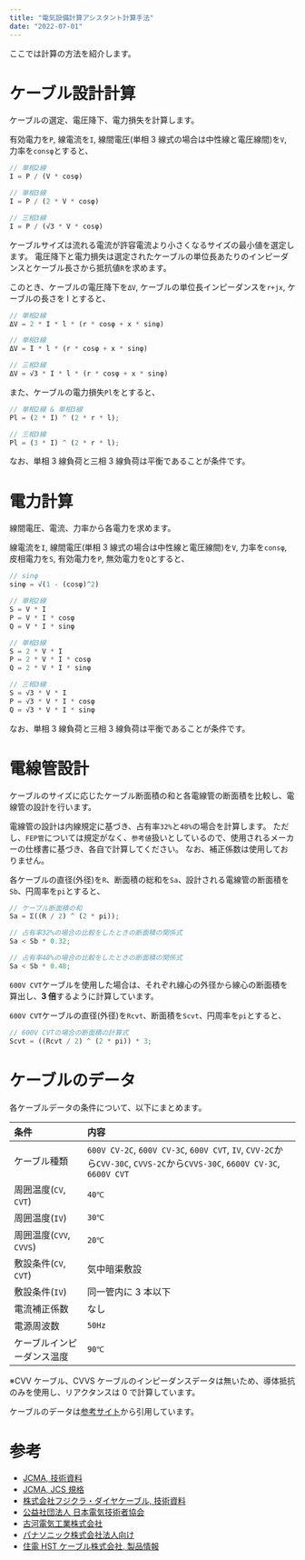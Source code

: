 ```yaml
---
title: "電気設備計算アシスタント計算手法"
date: "2022-07-01"
---
```


ここでは計算の方法を紹介します。


# ケーブル設計計算

ケーブルの選定、電圧降下、電力損失を計算します。

有効電力を`P`, 線電流を`I`, 線間電圧(単相 3 線式の場合は中性線と電圧線間)を`V`, 力率を`consφ`とすると、

```javascript
// 単相2線
I = P / (V * cosφ)

// 単相3線
I = P / (2 * V * cosφ)

// 三相3線
I = P / (√3 * V * cosφ)
```

ケーブルサイズは流れる電流が許容電流より小さくなるサイズの最小値を選定します。
電圧降下と電力損失は選定されたケーブルの単位長あたりのインピーダンスとケーブル長さから抵抗値`R`を求めます。

このとき、ケーブルの電圧降下を`ΔV`, ケーブルの単位長インピーダンスを`r+jx`, ケーブルの長さを l とすると、

```javascript
// 単相2線
ΔV = 2 * I * l * (r * cosφ + x * sinφ)

// 単相3線
ΔV = I * l * (r * cosφ + x * sinφ)

// 三相3線
ΔV = √3 * I * l * (r * cosφ + x * sinφ)
```

また、ケーブルの電力損失`Pl`をとすると、

```javascript
// 単相2線 & 単相3線
Pl = (2 * I) ^ (2 * r * l);

// 三相3線
Pl = (3 * I) ^ (2 * r * l);
```

なお、単相 3 線負荷と三相 3 線負荷は平衡であることが条件です。

# 電力計算

線間電圧、電流、力率から各電力を求めます。

線電流を`I`, 線間電圧(単相 3 線式の場合は中性線と電圧線間)を`V`, 力率を`consφ`, 皮相電力を`S`, 有効電力を`P`, 無効電力を`Q`とすると、

```javascript
// sinφ
sinφ = √(1 - (cosφ)^2)

// 単相2線
S = V * I
P = V * I * cosφ
Q = V * I * sinφ

// 単相3線
S = 2 * V * I
P = 2 * V * I * cosφ
Q = 2 * V * I * sinφ

// 三相3線
S = √3 * V * I
P = √3 * V * I * cosφ
Q = √3 * V * I * sinφ
```

なお、単相 3 線負荷と三相 3 線負荷は平衡であることが条件です。

# 電線管設計

ケーブルのサイズに応じたケーブル断面積の和と各電線管の断面積を比較し、電線管の設計を行います。

電線管の設計は内線規定に基づき、占有率`32%`と`48%`の場合を計算します。
ただし、`FEP管`については規定がなく、`参考値`扱いとしているので、使用されるメーカーの仕様書に基づき、各自で計算してください。
なお、補正係数は使用しておりません。

各ケーブルの直径(外径)を`R`、断面積の総和を`Sa`、設計される電線管の断面積を`Sb`、円周率を`pi`とすると、

```javascript
// ケーブル断面積の和
Sa = Σ((R / 2) ^ (2 * pi));

// 占有率32%の場合の比較をしたときの断面積の関係式
Sa < Sb * 0.32;

// 占有率48%の場合の比較をしたときの断面積の関係式
Sa < Sb * 0.48;
```

`600V CVT`ケーブルを使用した場合は、それぞれ線心の外径から線心の断面積を算出し、**3 倍**するように計算しています。

`600V CVT`ケーブルの直径(外径)を`Rcvt`、断面積を`Scvt`、円周率を`pi`とすると、

```javascript
// 600V CVTの場合の断面積の計算式
Scvt = ((Rcvt / 2) ^ (2 * pi)) * 3;
```

# ケーブルのデータ

各ケーブルデータの条件について、以下にまとめます。

| 条件| 内容|
| :-- | :-- |
| ケーブル種類| `600V CV-2C`, `600V CV-3C`, `600V CVT`, `IV`, `CVV-2C`から`CVV-30C`, `CVVS-2C`から`CVVS-30C`, `6600V CV-3C`, `6600V CVT` |
| 周囲温度(`CV`, `CVT`)| `40℃` |
| 周囲温度(`IV`) | `30℃` |
| 周囲温度(`CVV`, `CVVS`)| `20℃` |
| 敷設条件(`CV`, `CVT`)| 気中暗渠敷設|
| 敷設条件(`IV`) | 同一管内に 3 本以下|
| 電流補正係数| なし|
| 電源周波数| `50Hz`|
| ケーブルインピーダンス温度 | `90℃` |

※CVV ケーブル、CVVS ケーブルのインピーダンスデータは無いため、導体抵抗のみを使用し、リアクタンスは 0 で計算しています。

ケーブルのデータは[参考サイト](#参考)から引用しています。

# 参考

- [JCMA, 技術資料](https://www.jcma2.jp/gijutsu/shiryou/index.html)
- [JCMA, JCS 規格](https://www.jcma2.jp/jcs/kikaku/index.html)
- [株式会社フジクラ・ダイヤケーブル, 技術資料](https://www.fujikura-dia.co.jp/tech/)
- [公益社団法人 日本電気技術者協会](https://jeea.or.jp/course/)
- [古河電気工業株式会社](https://www.furukawa.co.jp/)
- [パナソニック株式会社法人向け](https://www2.panasonic.biz/jp/)
- [住電 HST ケーブル株式会社, 製品情報](https://www.hst-cable.co.jp/products/)
